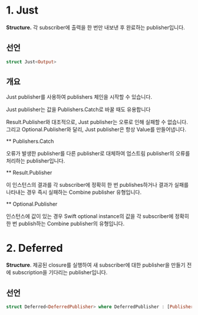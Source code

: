# 1. Just

**Structure.** 각 subscriber에 출력을 한 번만 내보낸 후 완료하는 publisher입니다.

## 선언

```swift
struct Just<Output>
```

## 개요

Just publisher를 사용하여 publishers 체인을 시작할 수 있습니다. 

Just publisher는 값을 Publishers.Catch로 바꿀 때도 유용합니다

Result.Publisher와 대조적으로, Just publisher는 오류로 인해 실패할 수 없습니다.
그리고 Optional.Publisher와 달리, Just publisher은 항상 Value를 만들어냅니다.

** Publishers.Catch

오류가 발생한 publisher를 다른 publisher로 대체하여 업스트림 publisher의 오류를 처리하는 publisher입니다.

** Result.Publisher

이 인스턴스의 결과를 각 subscriber에 정확히 한 번 publishes하거나 결과가 실패를 나타내는 경우 즉시 실패하는 Combine publisher 유형입니다.

** Optional.Publisher

인스턴스에 값이 있는 경우 Swift optional instance의 값을 각 subscriber에 정확히 한 번 publish하는 Combine publisher의 유형입니다.




# 2. Deferred

**Structure**. 제공된 closure를 실행하여 새 subscriber에 대한 publisher을 만들기 전에 subscription을 기다리는 publisher입니다.

## 선언

```swift
struct Deferred<DeferredPublisher> where DeferredPublisher : [Publisher]
```
